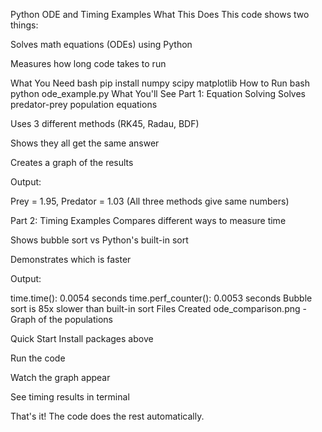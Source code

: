 Python ODE and Timing Examples
What This Does
This code shows two things:

Solves math equations (ODEs) using Python

Measures how long code takes to run

What You Need
bash
pip install numpy scipy matplotlib
How to Run
bash
python ode_example.py
What You'll See
Part 1: Equation Solving
Solves predator-prey population equations

Uses 3 different methods (RK45, Radau, BDF)

Shows they all get the same answer

Creates a graph of the results

Output:

Prey = 1.95, Predator = 1.03
(All three methods give same numbers)

Part 2: Timing Examples
Compares different ways to measure time

Shows bubble sort vs Python's built-in sort

Demonstrates which is faster

Output:

time.time(): 0.0054 seconds
time.perf_counter(): 0.0053 seconds
Bubble sort is 85x slower than built-in sort
Files Created
ode_comparison.png - Graph of the populations

Quick Start
Install packages above

Run the code

Watch the graph appear

See timing results in terminal

That's it! The code does the rest automatically.